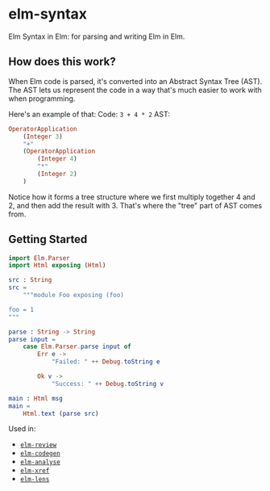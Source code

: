 # elm-syntax

Elm Syntax in Elm: for parsing and writing Elm in Elm.

## How does this work?

When Elm code is parsed, it's converted into an Abstract Syntax Tree (AST).
The AST lets us represent the code in a way that's much easier to work with when programming.

Here's an example of that:
Code: `3 + 4 * 2`
AST:
```elm
OperatorApplication
    (Integer 3)
    "+"
    (OperatorApplication
        (Integer 4)
        "*"
        (Integer 2)
    )
```

Notice how it forms a tree structure where we first multiply together 4 and 2, and then add the result with 3.
That's where the "tree" part of AST comes from.

## Getting Started

```elm
import Elm.Parser
import Html exposing (Html)

src : String
src =
    """module Foo exposing (foo)

foo = 1
"""

parse : String -> String
parse input =
    case Elm.Parser.parse input of
        Err e ->
            "Failed: " ++ Debug.toString e

        Ok v ->
            "Success: " ++ Debug.toString v

main : Html msg
main =
    Html.text (parse src)
```

Used in:

* [`elm-review`](https://elm-review.com/)
* [`elm-codegen`](https://package.elm-lang.org/packages/mdgriffith/elm-codegen/latest/)
* [`elm-analyse`](https://github.com/stil4m/elm-analyse)
* [`elm-xref`](https://github.com/zwilias/elm-xref)
* [`elm-lens`](https://github.com/mbuscemi/elm-lens)
